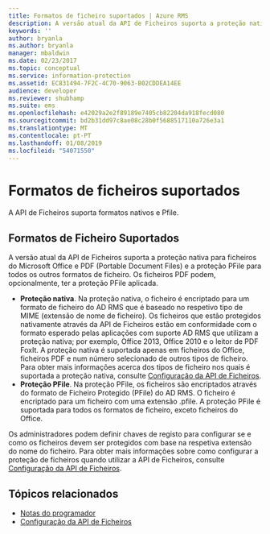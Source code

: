 ```yaml
---
title: Formatos de ficheiro suportados | Azure RMS
description: A versão atual da API de Ficheiros suporta a proteção nativa para ficheiros do MS Office e PDF e a proteção PFile para todos os outros formatos de ficheiro.
keywords: ''
author: bryanla
ms.author: bryanla
manager: mbaldwin
ms.date: 02/23/2017
ms.topic: conceptual
ms.service: information-protection
ms.assetid: EC831494-7F2C-4C70-9063-B02CDDEA14EE
audience: developer
ms.reviewer: shubhamp
ms.suite: ems
ms.openlocfilehash: e42029a2e2f89189e7405cb82204da918fecd080
ms.sourcegitcommit: bd2b31dd97c8ae08c28b0f5688517110a726e3a1
ms.translationtype: MT
ms.contentlocale: pt-PT
ms.lasthandoff: 01/08/2019
ms.locfileid: "54071550"
---
```

# <a name="supported-file-formats"></a>Formatos de ficheiros suportados

A API de Ficheiros suporta formatos nativos e Pfile.

## <a name="supported-file-formats"></a>Formatos de Ficheiro Suportados

A versão atual da API de Ficheiros suporta a proteção nativa para ficheiros do Microsoft Office e PDF (Portable Document Files) e a proteção PFile para todos os outros formatos de ficheiro. Os ficheiros PDF podem, opcionalmente, ter a proteção PFile aplicada.

-   **Proteção nativa**. Na proteção nativa, o ficheiro é encriptado para um formato de ficheiro do AD RMS que é baseado no respetivo tipo de MIME (extensão de nome de ficheiro). Os ficheiros que estão protegidos nativamente através da API de Ficheiros estão em conformidade com o formato esperado pelas aplicações com suporte AD RMS que utilizam a proteção nativa; por exemplo, Office 2013, Office 2010 e o leitor de PDF FoxIt. A proteção nativa é suportada apenas em ficheiros do Office, ficheiros PDF e num número selecionado de outros tipos de ficheiro. Para obter mais informações acerca dos tipos de ficheiro nos quais é suportada a proteção nativa, consulte [Configuração da API de Ficheiros](file-api-configuration.md).
-   **Proteção PFile**. Na proteção PFile, os ficheiros são encriptados através do formato de Ficheiro Protegido (PFile) do AD RMS. O ficheiro é encriptado para um ficheiro com uma extensão .pfile. A proteção PFile é suportada para todos os formatos de ficheiro, exceto ficheiros do Office.

Os administradores podem definir chaves de registo para configurar se e como os ficheiros devem ser protegidos com base na respetiva extensão do nome do ficheiro. Para obter mais informações sobre como configurar a proteção de ficheiros quando utilizar a API de Ficheiros, consulte [Configuração da API de Ficheiros](file-api-configuration.md).

## <a name="related-topics"></a>Tópicos relacionados

* [Notas do programador](developer-notes.md)
* [Configuração da API de Ficheiros](file-api-configuration.md)
 